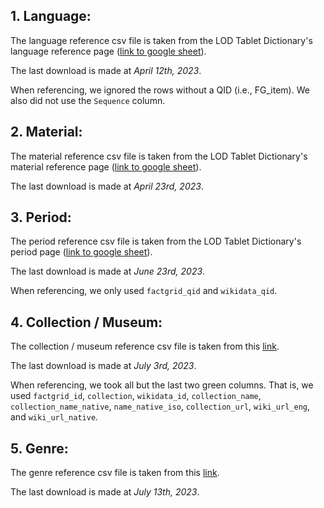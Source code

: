 ## 1. Language:

The language reference csv file is taken from the LOD Tablet Dictionary's language reference page ([link to google sheet](https://docs.google.com/spreadsheets/d/1E8myV7OwsUFkMNdmaL06jlJPFslhAmfOuIHRaA4syyg/edit#gid=415521005)). 

The last download is made at _April 12th, 2023_.

When referencing, we ignored the rows without a QID (i.e., FG_item). We also did not use the `Sequence` column.



## 2. Material:

The material reference csv file is taken from the LOD Tablet Dictionary's material reference page ([link to google sheet](https://docs.google.com/spreadsheets/d/1CJf-7-2oqWS8Q42Pzt9tHVZpnKC1Ksti-Eth8bSuRoE/edit#gid=1048723814)). 

The last download is made at _April 23rd, 2023_.



## 3. Period:

The period reference csv file is taken from the LOD Tablet Dictionary's period page ([link to google sheet](https://docs.google.com/spreadsheets/d/1CJf-7-2oqWS8Q42Pzt9tHVZpnKC1Ksti-Eth8bSuRoE/edit#gid=1048723814](https://drive.google.com/file/d/1GCYneZi-SVA49iRfVMP_mH-0LFLRpIaQ/view)https://drive.google.com/file/d/1GCYneZi-SVA49iRfVMP_mH-0LFLRpIaQ/view)). 

The last download is made at _June 23rd, 2023_.

When referencing, we only used `factgrid_qid` and `wikidata_qid`.


## 4. Collection / Museum:

The collection / museum reference csv file is taken from this [link](https://docs.google.com/spreadsheets/d/1BdRndVP3JFGWAtv1WTlXiYsGBuCADHnblYeoihfQcLI/edit#gid=517999597). 

The last download is made at _July 3rd, 2023_.

When referencing, we took all but the last two green columns. That is, we used `factgrid_id`, `collection`, `wikidata_id`, `collection_name`, `collection_name_native`, `name_native_iso`, `collection_url`, `wiki_url_eng`, and `wiki_url_native`.


## 5. Genre:

The genre reference csv file is taken from this [link](https://docs.google.com/spreadsheets/d/1XE6nSPdUXy-_CFTJ-xh8rDrsHNV5LAMw2SfSnh1L66E/edit#gid=1511149082). 

The last download is made at _July 13th, 2023_.


